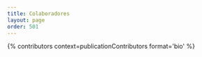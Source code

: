 ```yaml
---
title: Colaboradores
layout: page
order: 501
---
```


{% contributors context=publicationContributors format='bio' %}

